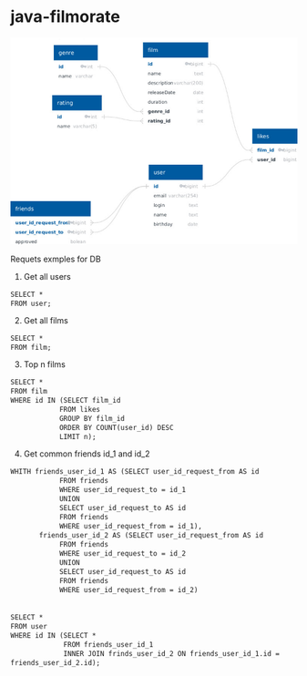 # java-filmorate

![ER-diagramm](https://github.com/tonasd/java-filmorate/blob/DB-creation/Filmorate%20ER-diagram.jpg)

Requets exmples for DB

1. Get all users
```
SELECT *
FROM user;
```

2. Get all films
```
SELECT *
FROM film;
```

3. Top n films
```
SELECT *
FROM film
WHERE id IN (SELECT film_id
            FROM likes
            GROUP BY film_id
            ORDER BY COUNT(user_id) DESC
            LIMIT n);
```

4. Get common friends id_1 and id_2
```
WHITH friends_user_id_1 AS (SELECT user_id_request_from AS id
            FROM friends
            WHERE user_id_request_to = id_1
            UNION
            SELECT user_id_request_to AS id
            FROM friends
            WHERE user_id_request_from = id_1),
       friends_user_id_2 AS (SELECT user_id_request_from AS id
            FROM friends
            WHERE user_id_request_to = id_2
            UNION
            SELECT user_id_request_to AS id
            FROM friends
            WHERE user_id_request_from = id_2) 
                        

SELECT *
FROM user
WHERE id IN (SELECT * 
             FROM friends_user_id_1
             INNER JOIN frinds_user_id_2 ON friends_user_id_1.id = friends_user_id_2.id);
```
                    


